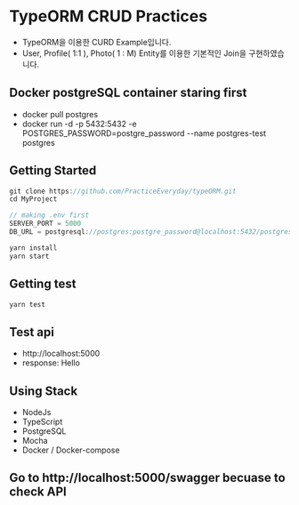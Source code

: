 # TypeORM CRUD Practices

- TypeORM을 이용한 CURD Example입니다.
- User, Profile( 1:1 ), Photo( 1 : M) Entity를 이용한 기본적인 Join을 구현하였습니다.

## Docker postgreSQL container staring first

- docker pull postgres
- docker run -d -p 5432:5432 -e POSTGRES_PASSWORD=postgre_password --name postgres-test postgres

## Getting Started

```js
git clone https://github.com/PracticeEveryday/typeORM.git
cd MyProject

// making .env first
SERVER_PORT = 5000
DB_URL = postgresql://postgres:postgre_password@localhost:5432/postgres

yarn install
yarn start
```

## Getting test

```js
yarn test
```

## Test api

- http://localhost:5000
- response: Hello

## Using Stack

- NodeJs
- TypeScript
- PostgreSQL
- Mocha
- Docker / Docker-compose

## Go to http://localhost:5000/swagger becuase to check API
